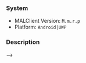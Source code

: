 <!--
Asking a question?
------------------
Please first make sure that your question hasn't already been answered on
github or discord server.

Requesting a new feature?
-------------------------
Describe what do you need.

If it's a question or feature, delete all the text and then write.

Reporting a bug?
----------------
First, replace the values in quotes below:
-->
### System

* MALClient Version: `M.m.r.p` 
* Platform: `Android|UWP`
<!--
Example:

* MALClient Version: `5.4.4.0`
* Platform: `UWP`

-->

### Description

<!-- 
    and then describe the issue with as much detail as possible and clear steps
    to reproduce. Write it below the -->
-->